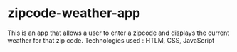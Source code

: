 # zipcode-weather-app

This is an app that allows a user to enter a zipcode and displays the current weather for that zip code.
Technologies used : HTLM, CSS, JavaScript
